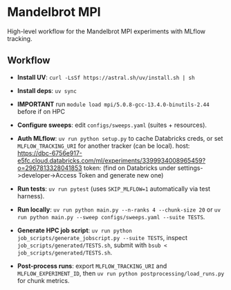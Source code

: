 # Mandelbrot MPI

High-level workflow for the Mandelbrot MPI experiments with MLflow tracking.

## Workflow

- **Install UV**: `curl -LsSf https://astral.sh/uv/install.sh | sh` 

- **Install deps**: `uv sync`
- **IMPORTANT** run `module load mpi/5.0.8-gcc-13.4.0-binutils-2.44` before if on HPC

- **Configure sweeps**: edit `configs/sweeps.yaml` (suites + resources).

- **Auth MLflow**: `uv run python setup.py` to cache Databricks creds, or set `MLFLOW_TRACKING_URI` for another tracker (can be local).
host: https://dbc-6756e917-e5fc.cloud.databricks.com/ml/experiments/3399934008965459?o=2967813328041853
token: (find on Databricks under settings->developer->Access Token and generate new one)

- **Run tests**: `uv run pytest` (uses `SKIP_MLFLOW=1` automatically via test harness).

- **Run locally**: `uv run python main.py --n-ranks 4 --chunk-size 20` or `uv run python main.py --sweep configs/sweeps.yaml --suite TESTS`.

- **Generate HPC job script**: `uv run python job_scripts/generate_jobscript.py --suite TESTS`, inspect `job_scripts/generated/TESTS.sh`, submit with `bsub < job_scripts/generated/TESTS.sh`.
- **Post-process runs**: export `MLFLOW_TRACKING_URI` and `MLFLOW_EXPERIMENT_ID`, then `uv run python postprocessing/load_runs.py` for chunk metrics.

